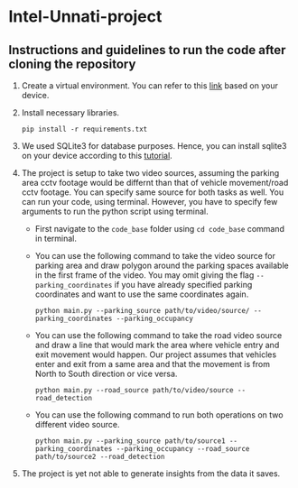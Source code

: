 # Intel-Unnati-project

## Instructions and guidelines to run the code after cloning the repository

1. Create a virtual environment. You can refer to this [link](https://packaging.python.org/en/latest/guides/installing-using-pip-and-virtual-environments/) based on your device.
2. Install necessary libraries.
   
   ```pip install -r requirements.txt```
4. We used SQLite3 for database purposes. Hence, you can install sqlite3 on your device according to this [tutorial](https://www.tutorialspoint.com/sqlite/sqlite_installation.htm).
5. The project is setup to take two video sources, assuming the parking area cctv footage would be differnt than that of vehicle movement/road cctv footage. You can specify same source for both tasks as well. You can run your code, using terminal. However, you have to specify few arguments to run the python script using terminal.
   - First navigate to the ```code_base``` folder using ```cd code_base``` command in terminal.
   - You can use the following command to take the video source for parking area and draw polygon around the parking spaces available in the first frame of the video. You may omit giving the flag ```--parking_coordinates``` if you have already specified parking coordinates and want to use the same coordinates again.
     
     ```python main.py --parking_source path/to/video/source/ --parking_coordinates --parking_occupancy```
   - You can use the following command to take the road video source and draw a line that would mark the area where vehicle entry and exit movement would happen. Our project assumes that vehicles enter and exit from a same area and that the movement is from North to South direction or vice versa.
     
     ```python main.py --road_source path/to/video/source --road_detection```
   - You can use the following command to run both operations on two different video source.
     
     ```python main.py --parking_source path/to/source1 --parking_coordinates --parking_occupancy --road_source path/to/source2 --road_detection```
6. The project is yet not able to generate insights from the data it saves.
